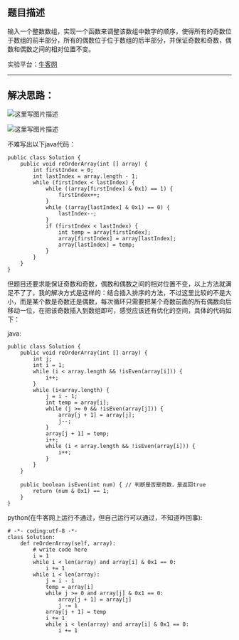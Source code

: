 **题目描述**
--------

输入一个整数数组，实现一个函数来调整该数组中数字的顺序，使得所有的奇数位于数组的前半部分，所有的偶数位于位于数组的后半部分，并保证奇数和奇数，偶数和偶数之间的相对位置不变。

实验平台：[牛客网](https://www.nowcoder.com/ta/coding-interviews?page=1)

----------

**解决思路：**
---------

![这里写图片描述](http://img.blog.csdn.net/20180308132413534?watermark/2/text/aHR0cDovL2Jsb2cuY3Nkbi5uZXQvd2FuZzQ1NDU5MjI5Nw==/font/5a6L5L2T/fontsize/400/fill/I0JBQkFCMA==/dissolve/70)

![这里写图片描述](http://img.blog.csdn.net/20180308132718637?watermark/2/text/aHR0cDovL2Jsb2cuY3Nkbi5uZXQvd2FuZzQ1NDU5MjI5Nw==/font/5a6L5L2T/fontsize/400/fill/I0JBQkFCMA==/dissolve/70)


不难写出以下java代码：

```
public class Solution {
    public void reOrderArray(int [] array) {
        int firstIndex = 0;
		int lastIndex = array.length - 1;
		while (firstIndex < lastIndex) {
			while ((array[firstIndex] & 0x1) == 1) {
				firstIndex++;
			}
			while ((array[lastIndex] & 0x1) == 0) {
				lastIndex--;
			}
			if (firstIndex < lastIndex) {
				int temp = array[firstIndex];
				array[firstIndex] = array[lastIndex];
				array[lastIndex] = temp;
			}
		}
    }
}
```

但题目还要求能保证奇数和奇数，偶数和偶数之间的相对位置不变，以上方法就满足不了了，我的解决方式是这样的：结合插入排序的方法，不过这里比较的不是大小，而是某个数是奇数还是偶数，每次循环只需要把某个奇数前面的所有偶数向后移动一位，在把该奇数插入到数组即可，感觉应该还有优化的空间，具体的代码如下：



java:
```
public class Solution {
    public void reOrderArray(int [] array) {
		int j;
		int i = 1;
		while (i < array.length && !isEven(array[i])) {
			i++;
		}
		while (i<array.length) {
			j = i - 1;
			int temp = array[i];
			while (j >= 0 && !isEven(array[j])) {
				array[j + 1] = array[j];
				j--;
			}
			array[j + 1] = temp;
			i++;
			while (i < array.length && !isEven(array[i])) {
				i++;
			}
		}
    }
    
    public boolean isEven(int num) { // 判断是否是奇数，是返回true
		return (num & 0x1) == 1;
	}
}
```


python(在牛客网上运行不通过，但自己运行可以通过，不知道咋回事):
```
# -*- coding:utf-8 -*-
class Solution:
    def reOrderArray(self, array):
        # write code here
        i = 1
        while i < len(array) and array[i] & 0x1 == 0:
            i += 1
        while i < len(array):
            j = i - 1
            temp = array[i]
            while j >= 0 and array[j] & 0x1 == 0:
                array[j + 1] = array[j]
                j -= 1
            array[j + 1] = temp
            i += 1
            while i < len(array) and array[i] & 0x1 == 0:
                i += 1
```